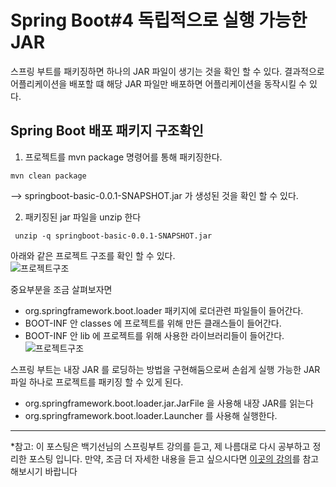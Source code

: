 # Spring Boot#4 독립적으로 실행 가능한 JAR

스프링 부트를 패키징하면 하나의 JAR 파일이 생기는 것을 확인 할 수 있다. 결과적으로 어플리케이션을 배포할 떄 해당 JAR 파일만 배포하면 
어플리케이션을 동작시킬 수 있다.  

## Spring Boot 배포 패키지 구조확인

1. 프로젝트를 mvn package 명령어를 통해 패키징한다. 
````text
mvn clean package
````

--> springboot-basic-0.0.1-SNAPSHOT.jar 가 생성된 것을 확인 할 수 있다.   


2. 패키징된 jar 파일을 unzip 한다
```text
 unzip -q springboot-basic-0.0.1-SNAPSHOT.jar 
```

아래와 같은 프로젝트 구조를 확인 할 수 있다.  
![프로젝트구조](https://github.com/JadenKim940105/TIL-images/blob/master/img/spring/boot/jar%ED%8C%8C%EC%9D%BC%EA%B5%AC%EC%A1%B0.png)  
  
중요부분을 조금 살펴보자면  
- org.springframework.boot.loader 패키지에 로더관련 파일들이 들어간다.  
- BOOT-INF 안 classes 에 프로젝트를 위해 만든 클래스들이 들어간다. 
- BOOT-INF 안 lib 에 프로젝트를 위해 사용한 라이브러리들이 들어간다. 
![프로젝트구조](https://github.com/JadenKim940105/TIL-images/blob/master/img/spring/boot/jar%ED%8C%8C%EC%9D%BC%EA%B5%AC%EC%A1%B02.png)  
  
스프링 부트는 내장 JAR 를 로딩하는 방법을 구현해둠으로써 손쉽게 실행 가능한 JAR 파일 하나로 프로젝트를 패키징 할 수 있게 된다.
- org.springframework.boot.loader.jar.JarFile 을 사용해 내장 JAR를 읽는다
- org.springframework.boot.loader.Launcher 를 사용해 실행한다. 

------
*참고: 이 포스팅은 백기선님의 스프링부트 강의를 듣고, 제 나름대로 다시 공부하고 정리한 포스팅 입니다. 만약, 조금 더 자세한 내용을 듣고 싶으시다면 [이곳의 강의](https://www.whiteship.me/courses/)를 참고해보시기 바랍니다



 